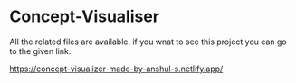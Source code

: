 # Concept-Visualiser

All the related files are available. if you wnat to see this project you can go to the given link.

https://concept-visualizer-made-by-anshul-s.netlify.app/
